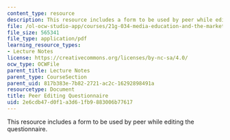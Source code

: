 ```yaml
---
content_type: resource
description: This resource includes a form to be used by peer while editing the questionnaire.
file: /ol-ocw-studio-app/courses/21g-034-media-education-and-the-marketplace-fall-2005/2e6cdb47d0f1a3d61fb9883006b77617_MIT21G_034F05_peereditnque.pdf
file_size: 565341
file_type: application/pdf
learning_resource_types:
- Lecture Notes
license: https://creativecommons.org/licenses/by-nc-sa/4.0/
ocw_type: OCWFile
parent_title: Lecture Notes
parent_type: CourseSection
parent_uid: 817b383e-7b82-2721-ac2c-16292898491a
resourcetype: Document
title: Peer Editing Questionnaire
uid: 2e6cdb47-d0f1-a3d6-1fb9-883006b77617
---
```

This resource includes a form to be used by peer while editing the questionnaire.